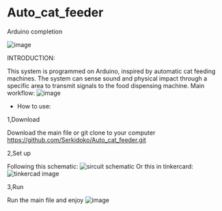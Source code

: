 # Auto_cat_feeder
Arduino completion

![image](https://github.com/Serkidoko/Auto_cat_feeder/assets/150759723/f41b5087-42b8-4c21-95c5-4295c75b0ce2)



INTRODUCTION:

This system is programmed on Arduino, inspired by automatic cat feeding machines. The system can sense sound and physical impact through a specific area to transmit signals to the food dispensing machine.
Main workflow:
![image](https://github.com/Serkidoko/Auto_cat_feeder/assets/150759723/47937026-bbba-4f04-83fc-ec8d7fa5ea58)

- How to use:

1,Download 

Download the main file 
or git clone to your computer https://github.com/Serkidoko/Auto_cat_feeder.git

2,Set up

Following this schematic:
![sircuit schematic](https://github.com/Serkidoko/Auto_cat_feeder/assets/150759723/c899d045-fd60-423b-aea5-2aefb851ee21)
Or this in tinkercard:
![tinkercad image](https://github.com/Serkidoko/Auto_cat_feeder/assets/150759723/0dd9b502-be55-44b3-9b67-b03f703a0218)

3,Run

Run the main file and enjoy ![image](https://github.com/Serkidoko/Auto_cat_feeder/assets/150759723/9bc8d0f4-b5d7-456a-a80a-0fccae5737df)


